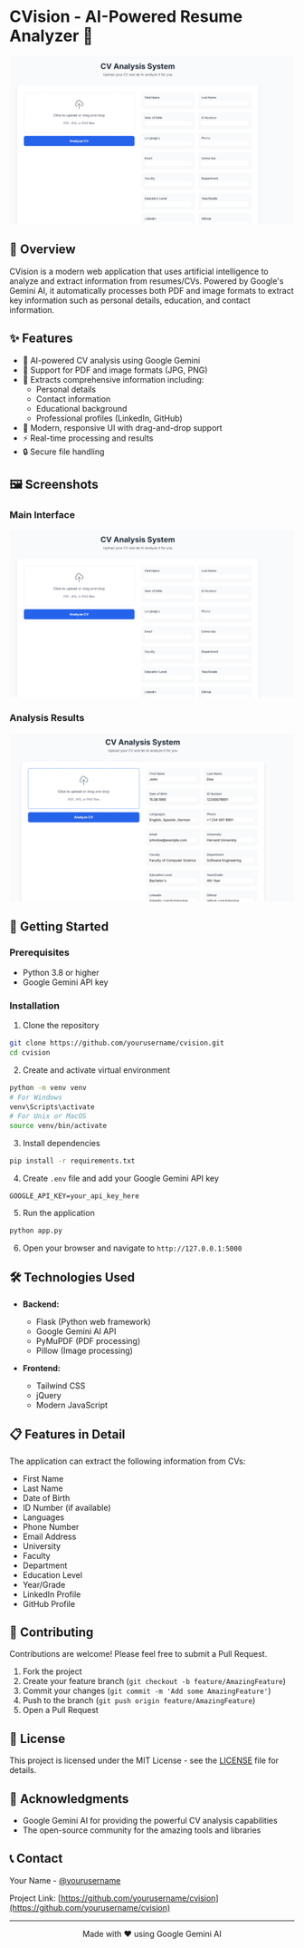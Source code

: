 # CVision - AI-Powered Resume Analyzer 🚀

![CVision Banner](images/image_1.png)

## 🌟 Overview

CVision is a modern web application that uses artificial intelligence to analyze and extract information from resumes/CVs. Powered by Google's Gemini AI, it automatically processes both PDF and image formats to extract key information such as personal details, education, and contact information.

## ✨ Features

- 🤖 AI-powered CV analysis using Google Gemini
- 📄 Support for PDF and image formats (JPG, PNG)
- 🎯 Extracts comprehensive information including:
  - Personal details
  - Contact information
  - Educational background
  - Professional profiles (LinkedIn, GitHub)
- 💫 Modern, responsive UI with drag-and-drop support
- ⚡ Real-time processing and results
- 🔒 Secure file handling

## 🖼️ Screenshots

### Main Interface
![Main Interface](images/image_1.png)

### Analysis Results
![Analysis Results](images/image_2.png)

## 🚀 Getting Started

### Prerequisites

- Python 3.8 or higher
- Google Gemini API key

### Installation

1. Clone the repository
```bash
git clone https://github.com/yourusername/cvision.git
cd cvision
```

2. Create and activate virtual environment
```bash
python -m venv venv
# For Windows
venv\Scripts\activate
# For Unix or MacOS
source venv/bin/activate
```

3. Install dependencies
```bash
pip install -r requirements.txt
```

4. Create `.env` file and add your Google Gemini API key
```env
GOOGLE_API_KEY=your_api_key_here
```

5. Run the application
```bash
python app.py
```

6. Open your browser and navigate to `http://127.0.0.1:5000`

## 🛠️ Technologies Used

- **Backend:**
  - Flask (Python web framework)
  - Google Gemini AI API
  - PyMuPDF (PDF processing)
  - Pillow (Image processing)

- **Frontend:**
  - Tailwind CSS
  - jQuery
  - Modern JavaScript

## 📋 Features in Detail

The application can extract the following information from CVs:
- First Name
- Last Name
- Date of Birth
- ID Number (if available)
- Languages
- Phone Number
- Email Address
- University
- Faculty
- Department
- Education Level
- Year/Grade
- LinkedIn Profile
- GitHub Profile

## 🤝 Contributing

Contributions are welcome! Please feel free to submit a Pull Request.

1. Fork the project
2. Create your feature branch (`git checkout -b feature/AmazingFeature`)
3. Commit your changes (`git commit -m 'Add some AmazingFeature'`)
4. Push to the branch (`git push origin feature/AmazingFeature`)
5. Open a Pull Request

## 📝 License

This project is licensed under the MIT License - see the [LICENSE](LICENSE) file for details.

## 🙏 Acknowledgments

- Google Gemini AI for providing the powerful CV analysis capabilities
- The open-source community for the amazing tools and libraries

## 📞 Contact

Your Name - [@yourusername](https://twitter.com/yourusername)

Project Link: [https://github.com/yourusername/cvision](https://github.com/yourusername/cvision)

---
<p align="center">Made with ❤️ using Google Gemini AI</p> 